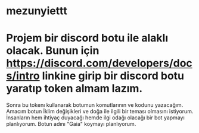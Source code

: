 # mezunyiettt 
# Projem bir discord botu ile alaklı olacak. Bunun için https://discord.com/developers/docs/intro linkine girip bir discord botu yaratıp token almam lazım.
Sonra bu tokenı kullanarak botumun komutlarının ve kodunu yazacağım.
Amacım botun İklim değişikleri ve doğa ile ilgili bir teması olmasını istiyorum.
İnsanların hem ihtiyaç duyacağı hemde ilgi odağı olacağı bir bot yapmayı planlıyorum.
Botun adını "Gaia" koymayı planlıyorum.
